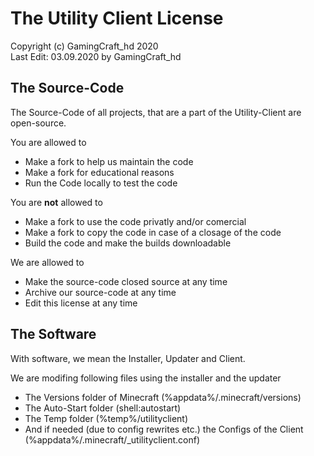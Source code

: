 The Utility Client License
==========================
Copyright (c) GamingCraft_hd 2020
<br>Last Edit: 03.09.2020 by GamingCraft_hd

The Source-Code
---------------
The Source-Code of all projects, that are a part of the Utility-Client are open-source.

You are allowed to
- Make a fork to help us maintain the code
- Make a fork for educational reasons
- Run the Code locally to test the code

You are **not** allowed to
- Make a fork to use the code privatly and/or comercial
- Make a fork to copy the code in case of a closage of the code
- Build the code and make the builds downloadable

We are allowed to
- Make the source-code closed source at any time
- Archive our source-code at any time
- Edit this license at any time

The Software
------------
With software, we mean the Installer, Updater and Client.

We are modifing following files using the installer and the updater
- The Versions folder of Minecraft (%appdata%/.minecraft/versions)
- The Auto-Start folder (shell:autostart)
- The Temp folder (%temp%/utilityclient)
- And if needed (due to config rewrites etc.) the Configs of the Client (%appdata%/.minecraft/_utilityclient.conf)
